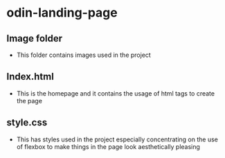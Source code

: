 # odin-landing-page
## Image folder
- This folder contains images used in the project

## Index.html
- This is the homepage and it contains the usage of html tags to create the page 

## style.css
 - This has styles used in the project especially concentrating on the use of flexbox to make things in the page look aesthetically pleasing